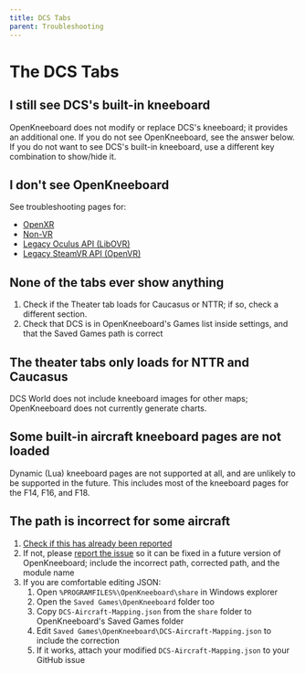 ```yaml
---
title: DCS Tabs
parent: Troubleshooting
---
```


# The DCS Tabs

## I still see DCS's built-in kneeboard

OpenKneeboard does not modify or replace DCS's kneeboard; it provides an additional one. If you do not see OpenKneeboard, see the answer below. If you do not want to see DCS's built-in kneeboard, use a different key combination to show/hide it.

## I don't see OpenKneeboard

See troubleshooting pages for:

- [OpenXR](steamvr-or-openxr.md)
- [Non-VR](oculus-or-nonvr.md)
- [Legacy Oculus API (LibOVR)](oculus-or-nonvr.md)
- [Legacy SteamVR API (OpenVR)](steamvr-or-openxr.md)

## None of the tabs ever show anything

1. Check if the Theater tab loads for Caucasus or NTTR; if so, check a different section.
2. Check that DCS is in OpenKneeboard's Games list inside settings, and that the Saved Games path is correct

## The theater tabs only loads for NTTR and Caucasus

DCS World does not include kneeboard images for other maps; OpenKneeboard does not currently generate charts.

## Some built-in aircraft kneeboard pages are not loaded

Dynamic (Lua) kneeboard pages are not supported at all, and are unlikely to be supported in the future. This
includes most of the kneeboard pages for the F14, F16, and F18.

## The path is incorrect for some aircraft

1. [Check if this has already been reported](https://github.com/OpenKneeboard/OpenKneeboard/issues?q=is%3Aissue)
2. If not, please [report the issue](https://github.com/OpenKneeboard/OpenKneeboard/issues/new) so it can be fixed in a future version of OpenKneeboard; include the incorrect path, corrected path, and the module name
3. If you are comfortable editing JSON:
   1. Open `%PROGRAMFILES%\OpenKneeboard\share` in Windows explorer
   2. Open the `Saved Games\OpenKneeboard` folder too
   3. Copy `DCS-Aircraft-Mapping.json` from the `share` folder to OpenKneeboard's Saved Games folder
   4. Edit `Saved Games\OpenKneeboard\DCS-Aircraft-Mapping.json` to include the correction
   5. If it works, attach your modified `DCS-Aircraft-Mapping.json` to your GitHub issue